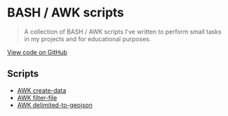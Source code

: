 BASH / AWK  scripts
===================

> A collection of BASH / AWK scripts I've written to perform small tasks in my projects and for educational purposes.

[View code on GitHub](https://github.com/neilrussell6/bash-scripts)

Scripts
-------

 * [AWK create-data](bash-scripts/awk-create-data)
 * [AWK filter-file](bash-scripts/awk-filter-file)
 * [AWK delimited-to-geojson](bash-scripts/awk-delimited-to-geojson)
